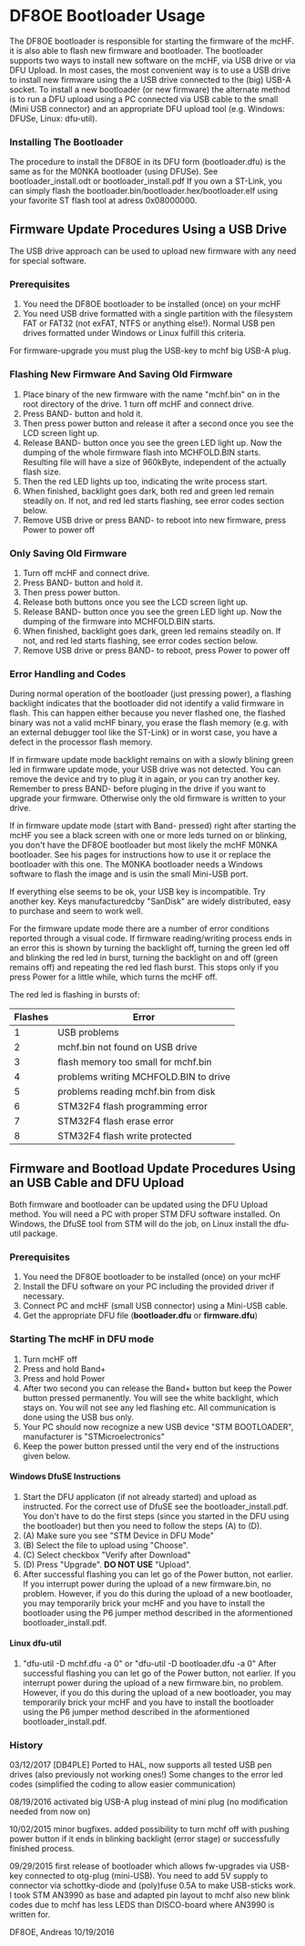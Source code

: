 # DF8OE Bootloader Usage


The DF8OE bootloader is responsible for starting the firmware of the mcHF. it is also able to flash new firmware and bootloader.
The bootloader supports two ways to install new software on the mcHF, via USB drive or via DFU Upload. 
In most cases, the most convenient way is to use a USB drive to install new firmware using the a USB drive connected to the (big) USB-A socket. 
To install a new bootloader (or new firmware) the alternate method is to run a DFU upload using a PC connected via USB cable to the small (Mini USB connector) and an appropriate DFU upload tool (e.g. Windows: DFUSe, Linux: dfu-util). 


### Installing The Bootloader

The procedure to install the DF8OE in its DFU form (bootloader.dfu) is the same as for the M0NKA bootloader (using DFUSe). See bootloader\_install.odt or bootloader\_install.pdf 
If you own a ST-Link, you can simply flash the bootloader.bin/bootloader.hex/bootloader.elf using your favorite ST flash tool at adress 0x08000000.

## Firmware Update Procedures Using a USB Drive

The USB drive approach can be used to upload new firmware with any need for special software. 

### Prerequisites 

1. You need the DF8OE bootloader to be installed (once) on your mcHF
1. You need USB drive formatted with a single partition with the filesystem FAT or FAT32 (not exFAT, NTFS or anything else!). Normal USB pen drives formatted under Windows or Linux fulfill this criteria.


For firmware-upgrade you must plug the USB-key to mchf
big USB-A plug.

### Flashing New Firmware And Saving Old Firmware 

1. Place binary of the new firmware with the name "mchf.bin" on in the root directory of the drive.
1 turn off mcHF and connect drive.
1. Press BAND- button and hold it. 
1. Then press power button and release it after a second once you see the LCD screen light up. 
1. Release BAND- button once you see the green LED light up. Now the dumping of the whole firmware flash into MCHFOLD.BIN starts. Resulting file will have a size of 960kByte, independent of the actually flash size. 
1. Then the red LED lights up too, indicating the write process start. 
1. When finished, backlight goes dark, both red and green led remain steadily on. If not, and red led starts flashing, see error codes section below.
1. Remove USB drive or press BAND- to reboot into new firmware, press Power to power off

### Only Saving Old Firmware
1. Turn off mcHF and connect drive.
1. Press BAND- button and hold it. 
1. Then press power button.
1. Release both buttons once you see the LCD screen light up. 
1. Release BAND- button once you see the green LED light up. Now the dumping of the firmware into MCHFOLD.BIN starts.
1. When finished, backlight goes dark, green led remains steadily on. If not, and red led starts flashing, see error codes section below.
1. Remove USB drive or press BAND- to reboot, press Power to power off


### Error Handling and Codes
During normal operation of the bootloader (just pressing power), a flashing backlight indicates 
that the bootloader did not identify a valid firmware in flash. This can happen either because you 
never flashed one, the flashed binary was not a valid mcHF binary, you erase the flash memory (e.g. 
with an external debugger tool like the ST-Link) or in worst case, you have a defect in the processor 
flash memory.

If in firmware update mode backlight remains on with a slowly blining green led in firmware update mode, your USB drive was not detected.
You can remove the device and try to plug it in again, or you can try another key. Remember to press BAND- before pluging in the drive if you want to upgrade your firmware. Otherwise only the old firmware is written to your drive.

If in firmware update mode (start with Band- pressed) right after starting the mcHF you see a black screen with one or more leds turned on or blinking, you don't have the DF8OE bootloader but most likely the mcHF M0NKA bootloader. See his pages for instructions how to use it or replace the bootloader with this one. The M0NKA bootloader needs a Windows software to flash the image and is usin the small Mini-USB port.

If everything else seems to be ok, your USB key is incompatible. Try another key. 
Keys manufacturedcby "SanDisk" are widely distributed, easy to purchase and seem 
to work well. 

For the firmware update mode there are a number of error conditions reported through a visual code.
If firmware reading/writing process ends in an error this is shown by turning the backlight off, 
turning the green led off and blinking the red led in burst, turning the backlight on and off (green remains off) and repeating the red led flash burst. This stops only if you press Power for a little while, which turns the mcHF off.
 

The red led is flashing in bursts of:

|Flashes|  Error                            	|
|-------|---------------------------------------|
|1		|USB problems							|
|2 		|mchf.bin not found on USB drive		|
|3		|flash memory too small for mchf.bin	|
|4		|problems writing MCHFOLD.BIN to drive	|
|5		|problems reading mchf.bin from disk	|
|6		|STM32F4 flash programming error		|
|7		|STM32F4 flash erase error				|
|8		|STM32F4 flash write protected			|


## Firmware and Bootload Update Procedures Using an USB Cable and DFU Upload

Both firmware and bootloader can be updated using the DFU Upload method. You will need a PC with proper STM DFU software installed. On Windows, the DfuSE tool from STM will do the job, on Linux install the dfu-util package.

### Prerequisites 

1. You need the DF8OE bootloader to be installed (once) on your mcHF
1. Install the DFU software on your PC including the provided driver if necessary. 
1. Connect PC and mcHF (small USB connector) using a Mini-USB cable.
1. Get the appropriate DFU file (__bootloader.dfu__ or __firmware.dfu__)

### Starting The mcHF in DFU mode

1. Turn mcHF off
1. Press and hold Band+
1. Press and hold Power
1. After two second you can release the Band+ button but keep the Power button pressed permanently. You will see the white backlight, which stays on. You will not see any led flashing etc. All communication is done using the USB bus only. 
1. Your PC should now recognize a new USB device "STM BOOTLOADER", manufacturer is "STMicroelectronics"
1. Keep the power button pressed until the very end of the instructions given below. 

#### Windows DfuSE Instructions

1. Start the DFU applicaton (if not already started) and upload as instructed. For the correct use of DfuSE see the bootloader_install.pdf. You don't have to do the first steps (since you started in the DFU using the bootloader) but then you need to follow the steps (A) to (D).
1. (A) Make sure you see "STM Device in DFU Mode"
1. (B) Select the file to upload using "Choose". 
1. (C) Select checkbox "Verify after Download"
1. (D) Press "Upgrade". __DO NOT USE__ "Upload". 
1. After successful flashing you can let go of the Power button, not earlier. If you interrupt power during the upload of a new firmware.bin, no problem. However, if you do this during the upload of a new bootloader, you may temporarily brick your mcHF and you have to install the bootloader using the P6 jumper method described in the aformentioned bootloader_install.pdf.

 
#### Linux dfu-util

1. "dfu-util -D mchf.dfu -a 0" or "dfu-util -D bootloader.dfu -a 0"
After successful flashing you can let go of the Power button, not earlier. If you interrupt power during the upload of a new firmware.bin, no problem. However, if you do this during the upload of a new bootloader, you may temporarily brick your mcHF and you have to install the bootloader using the P6 jumper method described in the aformentioned bootloader_install.pdf.

  
    


### History

03/12/2017 [DB4PLE]
Ported to HAL, now supports all tested USB pen drives (also previously not working ones!)
Some changes to the error led codes (simplified the coding to allow easier communication)

08/19/2016
activated big USB-A plug instead of mini plug (no modification needed
from now on)

10/02/2015
minor bugfixes.
added possibility to turn mchf off with pushing power button if it
ends in blinking backlight (error stage) or successfully finished
process.

09/29/2015
first release of bootloader which allows fw-upgrades via USB-key
connected to otg-plug (mini-USB). You need to add 5V supply to
connector via schottky-diode and (poly)fuse 0.5A to make
USB-sticks work.
I took STM AN3990 as base and adapted pin layout to mchf also
new blink codes due to mchf has less LEDS than DISCO-board where
AN3990 is written for.

DF8OE, Andreas						10/19/2016
